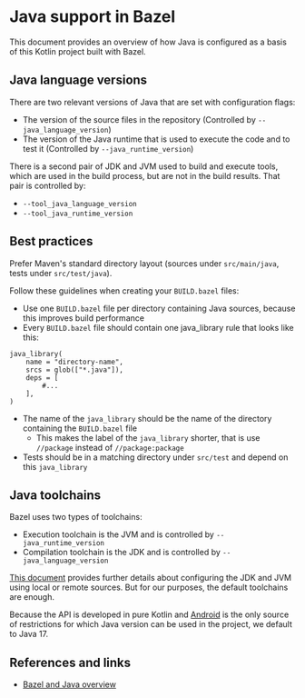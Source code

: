 # Java support in Bazel

This document provides an overview of how Java is configured as a basis of this Kotlin project built with Bazel.

## Java language versions

There are two relevant versions of Java that are set with configuration flags:

* The version of the source files in the repository (Controlled by `--java_language_version`)
* The version of the Java runtime that is used to execute the code and to test it (Controlled by `--java_runtime_version`)

There is a second pair of JDK and JVM used to build and execute tools, which are used in the build process, but are not
in the build results. That pair is controlled by:

* `--tool_java_language_version`
* `--tool_java_runtime_version`

## Best practices

Prefer Maven's standard directory layout (sources under `src/main/java`, tests under `src/test/java`).

Follow these guidelines when creating your `BUILD.bazel` files:

* Use one `BUILD.bazel` file per directory containing Java sources, because this improves build performance
* Every `BUILD.bazel` file should contain one java_library rule that looks like this:

```build
java_library(
    name = "directory-name",
    srcs = glob(["*.java"]),
    deps = [
        #...
    ],
)
```
* The name of the `java_library` should be the name of the directory containing the `BUILD.bazel` file
  * This makes the label of the `java_library` shorter, that is use `//package` instead of `//package:package`
* Tests should be in a matching directory under `src/test` and depend on this `java_library`

## Java toolchains

Bazel uses two types of toolchains:

* Execution toolchain is the JVM and is controlled by `--java_runtime_version`
* Compilation toolchain is the JDK and is controlled by `--java_language_version`

[This document](https://bazel.build/docs/bazel-and-java#config-java-toolchains) provides further details about configuring the JDK and JVM using local or remote sources. But for our
purposes, the default toolchains are enough.

Because the API is developed in pure Kotlin and [Android](https://developer.android.com/build/jdks#compileSdk) is the only source of restrictions for which Java version can be
used in the project, we default to Java 17.

## References and links

* [Bazel and Java overview](https://bazel.build/docs/bazel-and-java)
